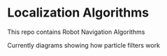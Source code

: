# Localization Algorithms

This repo contains Robot Navigation Algorithms

Currently diagrams showing how particle filters work
